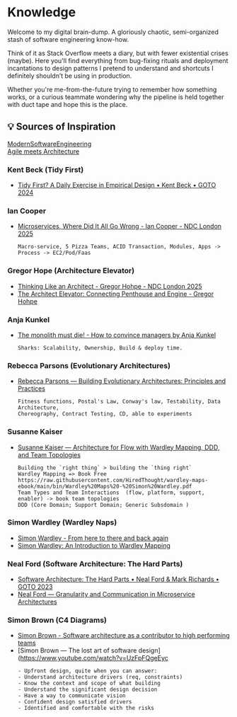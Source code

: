 
# Knowledge 

Welcome to my digital brain-dump. 
A gloriously chaotic, semi-organized stash of software engineering know-how.

Think of it as Stack Overflow meets a diary, but with fewer existential crises (maybe).
Here you'll find everything from bug-fixing rituals and deployment incantations to design patterns I pretend to understand and shortcuts I definitely shouldn’t be using in production. 

Whether you're me-from-the-future trying to remember how something works, or a curious teammate wondering why the pipeline is held together with duct tape and hope this is the place.


## :bulb: Sources of Inspiration

[ModernSoftwareEngineering](https://www.youtube.com/@ModernSoftwareEngineeringYT)  
[Agile meets Architecture](https://www.youtube.com/@ama_conf)

### Kent Beck (Tidy First) 
- [Tidy First? A Daily Exercise in Empirical Design • Kent Beck • GOTO 2024](https://www.youtube.com/watch?v=Saaz6D1azlU)

### Ian Cooper
- [Microservices, Where Did It All Go Wrong - Ian Cooper - NDC London 2025](https://www.youtube.com/watch?v=d8NDgwOllaI)  
  ```
  Macro-service, 5 Pizza Teams, ACID Transaction, Modules, Apps -> Process -> EC2/Pod/Faas
  ```

### Gregor Hope (Architecture Elevator)
- [Thinking Like an Architect - Gregor Hohpe - NDC London 2025](https://www.youtube.com/watch?v=xtxfrxf0mfE)
- [The Architect Elevator: Connecting Penthouse and Engine - Gregor Hohpe](https://www.youtube.com/watch?v=xtxfrxf0mfE)

### Anja Kunkel
- [The monolith must die! - How to convince managers by Anja Kunkel](https://www.youtube.com/watch?v=3FPxSykvbt8)   
  ```
  Sharks: Scalability, Ownership, Build & deploy time.
  ```

### Rebecca Parsons (Evolutionary Architectures)
- [Rebecca Parsons — Building Evolutionary Architectures: Principles and Practices](https://www.youtube.com/watch?v=PQBlyAxPje0)
  ```
  Fitness functions, Postal's Law, Conway's law, Testability, Data Architecture, 
  Choreography, Contract Testing, CD, able to experiments
  ```
  
### Susanne Kaiser
- [Susanne Kaiser — Architecture for Flow with Wardley Mapping, DDD, and Team Topologies](https://www.youtube.com/watch?v=qKLnlaWKkb4)
  ```
  Building the `right thing` > building the `thing right`  
  Wardley Mapping => Book Free
  https://raw.githubusercontent.com/HiredThought/wardley-maps-ebook/main/bin/Wardley%20Maps%20-%20Simon%20Wardley.pdf
  Team Types and Team Interactions  (flow, platform, support, enabler) -> book team topologies  
  DDD (Core Domain; Support Domain; Generic Subsdomain )
  ```

### Simon Wardley (Wardley Naps)
- [Simon Wardley - From here to there and back again](https://www.youtube.com/watch?v=hEjjCI3kTM4) 
- [Simon Wardley: An Introduction to Wardley Mapping](https://www.youtube.com/watch?v=ndxzysbZXiQ) 

### Neal Ford (Software Architecture: The Hard Parts)
- [Software Architecture: The Hard Parts • Neal Ford & Mark Richards • GOTO 2023](https://www.youtube.com/watch?v=rIgTE9aDVj4)
- [Neal Ford — Granularity and Communication in Microservice Architectures](https://www.youtube.com/watch?v=L9UWy6oQBuY)

### Simon Brown (C4 Diagrams)

- [Simon Brown - Software architecture as a contributor to high performing teams](https://www.youtube.com/watch?v=-nWY8Jq5mlA) 
- [Simon Brown — The lost art of software design](https://www.youtube.com/watch?v=UzFpFQgeEyc 
    ```
    - Upfront design, quite when you can answer: 
    - Understand architecture drivers (req, constraints) 
    - Know the context and scope of what building 
    - Understand the significant design decision  
    - Have a way to communicate vision 
    - Confident design satisfied drivers 
    - Identified and comfortable with the risks  
    ```